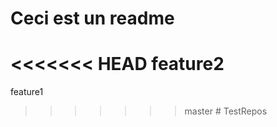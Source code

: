 # Ceci est un readme
<<<<<<< HEAD
feature2
=======
feature1
>>>>>>> master
#   T e s t R e p o s  
 